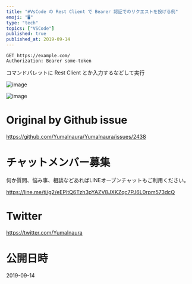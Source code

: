 ```yaml
---
title: "#VsCode の Rest Client で Bearer 認証でのリクエストを投げる例"
emoji: "🖥"
type: "tech"
topics: ["VSCode"]
published: true
published_at: 2019-09-14
---
```


```
GET https://example.com/
Authorization: Bearer some-token
```

コマンドパレットに Rest Client とか入力するなどして実行

![image](https://user-images.githubusercontent.com/13635059/64907337-e65e0e00-d72b-11e9-8e11-4b9655b19b18.png)


![image](https://user-images.githubusercontent.com/13635059/64907334-e0682d00-d72b-11e9-9d48-e4e630554d40.png)


# Original by Github issue

https://github.com/YumaInaura/YumaInaura/issues/2438








<!-- Update From Qiita API -->

# チャットメンバー募集


何か質問、悩み事、相談などあればLINEオープンチャットもご利用ください。

https://line.me/ti/g2/eEPltQ6Tzh3pYAZV8JXKZqc7PJ6L0rpm573dcQ





# Twitter


https://twitter.com/YumaInaura


<!-- Update From Qiita API -->



# 公開日時

2019-09-14
